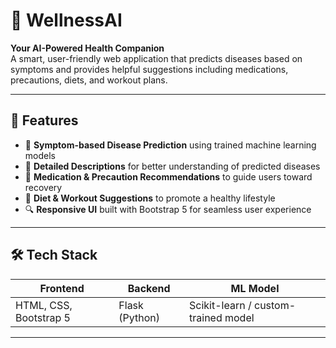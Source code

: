 # 🌿 WellnessAI

**Your AI-Powered Health Companion**  
A smart, user-friendly web application that predicts diseases based on symptoms and provides helpful suggestions including medications, precautions, diets, and workout plans.

---

## 🚀 Features

- 🤖 **Symptom-based Disease Prediction** using trained machine learning models
- 📄 **Detailed Descriptions** for better understanding of predicted diseases
- 💊 **Medication & Precaution Recommendations** to guide users toward recovery
- 🥗 **Diet & Workout Suggestions** to promote a healthy lifestyle
- 🔍 **Responsive UI** built with Bootstrap 5 for seamless user experience

---

## 🛠️ Tech Stack

| Frontend      | Backend        | ML Model        |
|---------------|----------------|-----------------|
| HTML, CSS, Bootstrap 5 | Flask (Python) | Scikit-learn / custom-trained model |

---
